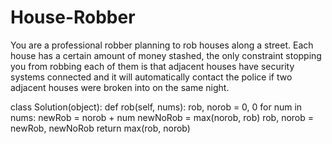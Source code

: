 # House-Robber
You are a professional robber planning to rob houses along a street. Each house has a certain amount of money stashed, the only constraint stopping you from robbing each of them is that adjacent houses have security systems connected and it will automatically contact the police if two adjacent houses were broken into on the same night.  

class Solution(object):
    def rob(self, nums):
        rob, norob = 0, 0
        for num in nums:
            newRob = norob + num
            newNoRob = max(norob, rob)
            rob, norob = newRob, newNoRob
        return max(rob, norob)
                
